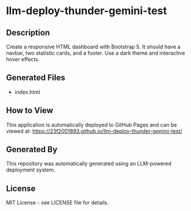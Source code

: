 # llm-deploy-thunder-gemini-test

## Description
Create a responsive HTML dashboard with Bootstrap 5. It should have a navbar, two statistic cards, and a footer. Use a dark theme and interactive hover effects.

## Generated Files
- index.html

## How to View
This application is automatically deployed to GitHub Pages and can be viewed at:
https://23f2001893.github.io/llm-deploy-thunder-gemini-test/

## Generated By
This repository was automatically generated using an LLM-powered deployment system.

## License
MIT License - see LICENSE file for details.
